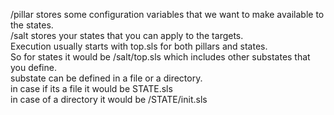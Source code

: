/pillar stores some configuration variables that we want to make available to the states.  
/salt stores your states that you can apply to the targets.  
Execution usually starts with top.sls for both pillars and states.  
 So for states it would be /salt/top.sls which includes other substates that you define.  
 substate can be defined in a file or a directory.   
   in case if its a file it would be STATE.sls  
   in case of a directory it would be /STATE/init.sls  
